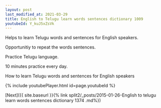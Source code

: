 ```yaml
---
layout: post
last_modified_at: 2021-03-29
title: English to Telugu learn words sentences dictionary 1009 
youtubeId: Y_kuJ5xZsVk
---
```

 
 
Helps to learn Telugu words and sentences for English speakers.

Opportunitiy to repeat the words sentences. 

Practice Telugu language. 
 
10 minutes practice every day. 
 
How to learn Telugu words and sentences for English speakers 
 
{% include youtubePlayer.html id=page.youtubeId %}
 
 
[Next]({{ site.baseurl }}{% link  split2/_posts/2015-01-26-English to telugu learn words sentences dictionary 1374 .md%})
 
